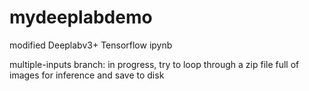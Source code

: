 # mydeeplabdemo
modified Deeplabv3+ Tensorflow ipynb

multiple-inputs branch: in progress, try to loop through a zip file full of images for inference and save to disk
